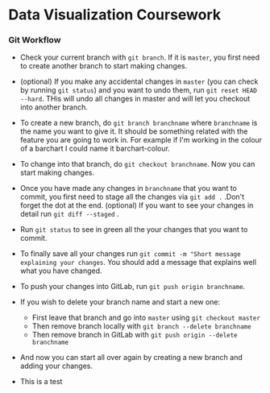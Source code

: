 # Data Visualization Coursework

### Git Workflow

* Check your current branch with `git branch`. If it is `master`, you first need to create another branch to start making changes.
* (optional) If you make any accidental changes in `master` (you can check by running `git status`) and you want to undo them, run `git reset HEAD --hard`. THis will undo all changes in master and will let you checkout into another branch.
* To create a new branch, do `git branch branchname` where `branchname` is the name you want to give it. It should be something related with the feature you are going to work in. For example if I'm working in the colour of a barchart I could name it barchart-colour.
* To change into that branch, do `git checkout branchname`. Now you can start making changes.
* Once you have made any changes in `branchname` that you want to commit, you first need to stage all the changes via `git add .` .Don't forget the dot at the end. (optional) If you want to see your changes in detail run `git diff --staged` .
* Run `git status` to see in green all the your changes that you want to commit.
* To finally save all your changes run `git commit -m "Short message explaining your changes`. You should add a message that explains well what you have changed.
* To push your changes into GitLab, run `git push origin branchname`. 

* If you wish to delete your branch name and start a new one:
    * First leave that branch and go into `master` using `git checkout master`
    * Then remove branch locally with `git branch --delete branchname`
    * Then remove branch in GitLab with `git push origin --delete branchname`

* And now you can start all over again by creating a new branch and adding your changes.

* This is a test